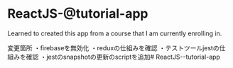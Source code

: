 # ReactJS-@tutorial-app
Learned to created this app from a course that I am currently enrolling in.

変更箇所
・firebaseを無効化
・reduxの仕組みを確認
・テストツールjestの仕組みを確認
・jestのsnapshotの更新のscriptを追加#   R e a c t J S - - t u t o r i a l - a p p  
 
